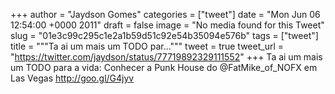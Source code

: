 
+++
author = "Jaydson Gomes"
categories = ["tweet"]
date = "Mon Jun 06 12:54:00 +0000 2011"
draft = false
image = "No media found for this Tweet"
slug = "01e3c99c295c1e2a1b59d51c92e54b35094e576b"
tags = ["tweet"]
title = """Ta ai um mais um TODO par..."""
tweet = true
tweet_url = "https://twitter.com/jaydson/status/77719892329111552"
+++
Ta ai um mais um TODO para a vida: Conhecer a Punk House do @FatMike_of_NOFX em Las Vegas http://goo.gl/G4jyv
